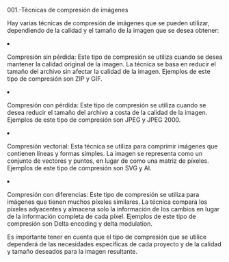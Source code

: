 001.-Técnicas de compresión de imágenes

Hay varias técnicas de compresión de imágenes que se pueden utilizar, dependiendo de la calidad y el tamaño de la imagen que se desea obtener:

<li><p>Compresión sin pérdida: Este tipo de compresión se utiliza cuando se desea mantener la calidad original de la imagen. La técnica se basa en reducir el tamaño del archivo sin afectar la calidad de la imagen. Ejemplos de este tipo de compresión son ZIP y GIF.</p></li>
<li><p>Compresión con pérdida: Este tipo de compresión se utiliza cuando se desea reducir el tamaño del archivo a costa de la calidad de la imagen. Ejemplos de este tipo de compresión son JPEG y JPEG 2000.</p></li>
<li><p>Compresión vectorial: Esta técnica se utiliza para comprimir imágenes que contienen líneas y formas simples. La imagen se representa como un conjunto de vectores y puntos, en lugar de como una matriz de píxeles. Ejemplos de este tipo de compresión son SVG y AI.</p></li>
<li><p>Compresión con diferencias: Este tipo de compresión se utiliza para imágenes que tienen muchos píxeles similares. La técnica compara los píxeles adyacentes y almacena solo la información de los cambios en lugar de la información completa de cada píxel. Ejemplos de este tipo de compresión son Delta encoding y delta modulation.</p></li>
Es importante tener en cuenta que el tipo de compresión que se utilice dependerá de las necesidades específicas de cada proyecto y de la calidad y tamaño deseados para la imagen resultante.